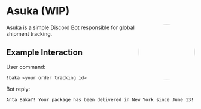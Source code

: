 # Asuka (WIP)

<img style="float: right; border-radius: 55%;" src=https://static.zerochan.net/Souryuu.Asuka.Langley.full.1345484.jpg width=150 height=150 />

Asuka is a simple Discord Bot responsible for global shipment tracking.

## Example Interaction

User command:

`!baka <your order tracking id>`

Bot reply:

`Anta Baka?! Your package has been delivered in New York since June 13!`